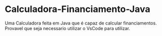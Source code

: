 # Calculadora-Financiamento-Java
Uma Calculadora feita em Java que é capaz de calcular financiamentos. 
Provavel que seja necessario utilizar o VsCode para utilizar.
